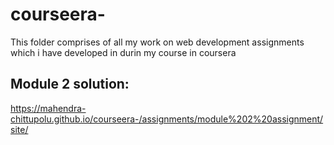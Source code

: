 # courseera-
 This folder comprises of all my work on web development assignments which i have developed in durin my course in coursera
## Module 2 solution:
https://mahendra-chittupolu.github.io/courseera-/assignments/module%202%20assignment/site/
